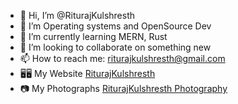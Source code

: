 - 👋 Hi, I’m @RiturajKulshresth
- 👀 I’m Operating systems and OpenSource Dev
- 🌱 I’m currently learning MERN, Rust
- 💞️ I’m looking to collaborate on something new
- 📫 How to reach me: riturajkulshresth@gmail.com
- 🖥🖥 My Website [RiturajKulshresth](https://riturajkulshresth.vercel.app/)
- 📷 My Photographs [RiturajKulshresth Photography](https://riturajkulshresth-photography.vercel.app/)

<!---
RiturajKulshresth/RiturajKulshresth is a ✨ special ✨ repository because its `README.md` (this file) appears on your GitHub profile.
You can click the Preview link to take a look at your changes.
--->
